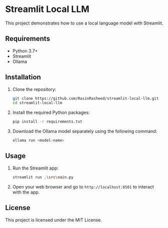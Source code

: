 # Streamlit Local LLM

This project demonstrates how to use a local language model with Streamlit.

## Requirements

- Python 3.7+
- Streamlit
- Ollama

## Installation

1. Clone the repository:
    ```bash
    git clone https://github.com/RasinRasheed/streamlit-local-llm.git
    cd streamlit-local-llm
    ```

2. Install the required Python packages:
    ```bash
    pip install -r requirements.txt
    ```

3. Download the Ollama model separately using the following command:
    ```bash
    ollama run <model-name>
    ```

## Usage

1. Run the Streamlit app:
    ```bash
    streamlit run .\src\main.py 
    ```

2. Open your web browser and go to `http://localhost:8501` to interact with the app.

## License

This project is licensed under the MIT License.
